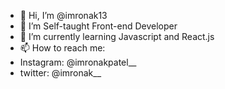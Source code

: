 - 👋 Hi, I’m @imronak13
- 👀 I’m Self-taught Front-end Developer
- 🌱 I’m currently learning Javascript and React.js
- 📫 How to reach me:
-  Instagram: @imronakpatel__
-  twitter: @imronak__ 

<!---
imronakpatel001/imronakpatel001 is a ✨ special ✨ repository because its `README.md` (this file) appears on your GitHub profile.
You can click the Preview link to take a look at your changes.
--->
